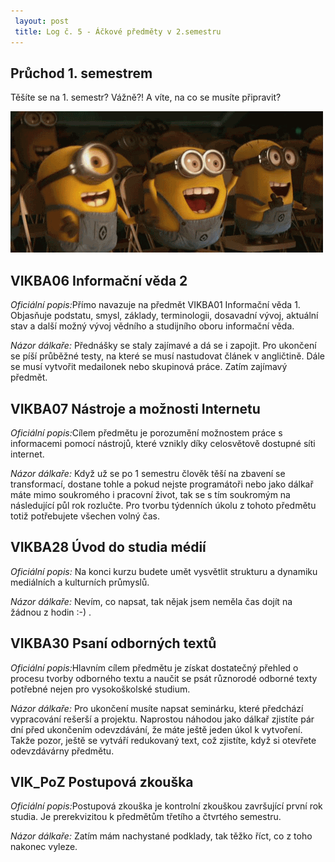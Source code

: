 ```yaml
---
 layout: post
 title: Log č. 5 - Áčkové předměty v 2.semestru
---
```


## Průchod 1. semestrem
Těšíte se na 1. semestr? Vážně?! A víte, na co se musíte připravit?

<img src="/images/radost.gif" alt="CO">

<h2>VIKBA06 Informační věda 2</h2>
<p><i>Oficiální popis:</i>Přímo navazuje na předmět VIKBA01 Informační věda 1. Objasňuje podstatu, smysl, základy, terminologii, dosavadní vývoj, aktuální stav a další možný vývoj vědního a studijního oboru informační věda. </p>
<p><i>Názor dálkaře: </i>Přednášky se staly zajímavé a dá se i zapojit. Pro ukončení se píší průběžné testy, na které se musí nastudovat článek v angličtině. Dále se musí vytvořit medailonek nebo skupinová práce. Zatím zajímavý předmět. </p>

<h2>VIKBA07 Nástroje a možnosti Internetu</h2>
<p><i>Oficiální popis:</i>Cílem předmětu je porozumění možnostem práce s informacemi pomocí nástrojů, které vznikly díky celosvětově dostupné síti internet. </p>
<p><i>Názor dálkaře: </i> Když už se po 1 semestru člověk těší na zbavení se transformací, dostane tohle a pokud nejste programátoři nebo jako dálkař máte mimo soukromého i pracovní život, tak se s tím soukromým na následující půl rok rozlučte. Pro tvorbu týdenních úkolu z tohoto předmětu totiž potřebujete všechen volný čas. </p>

<h2>VIKBA28 Úvod do studia médií</h2>
<p><i>Oficiální popis:</i> Na konci kurzu budete umět vysvětlit strukturu a dynamiku mediálních a kulturních průmyslů. </p>
<p><i>Názor dálkaře: </i> Nevím, co napsat, tak nějak jsem neměla čas dojít na žádnou z hodin :-) . </p>

<h2>VIKBA30 Psaní odborných textů</h2>
<p><i>Oficiální popis:</i>Hlavním cílem předmětu je získat dostatečný přehled o procesu tvorby odborného textu a naučit se psát různorodé odborné texty potřebné nejen pro vysokoškolské studium. </p>
<p><i>Názor dálkaře: </i>Pro ukončení musíte napsat seminárku, které předchází vypracování rešerší a projektu. Naprostou náhodou jako dálkař zjistíte pár dní před ukončením odevzdávání, že máte ještě jeden úkol k vytvoření. Takže pozor, ještě se vytváří redukovaný text, což zjistíte, když si otevřete odevzdávárny předmětu. </p>

<h2>VIK_PoZ Postupová zkouška</h2>
<p><i>Oficiální popis:</i>Postupová zkouška je kontrolní zkouškou završující první rok studia. Je prerekvizitou k předmětům třetího a čtvrtého semestru. </p>
<p><i>Názor dálkaře: </i>Zatím mám nachystané podklady, tak těžko říct, co z toho nakonec vyleze. </p>

